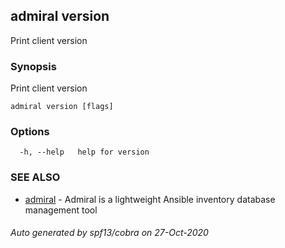 ## admiral version

Print client version

### Synopsis

Print client version

```
admiral version [flags]
```

### Options

```
  -h, --help   help for version
```

### SEE ALSO

* [admiral](admiral.md)	 - Admiral is a lightweight Ansible inventory database management tool

###### Auto generated by spf13/cobra on 27-Oct-2020
